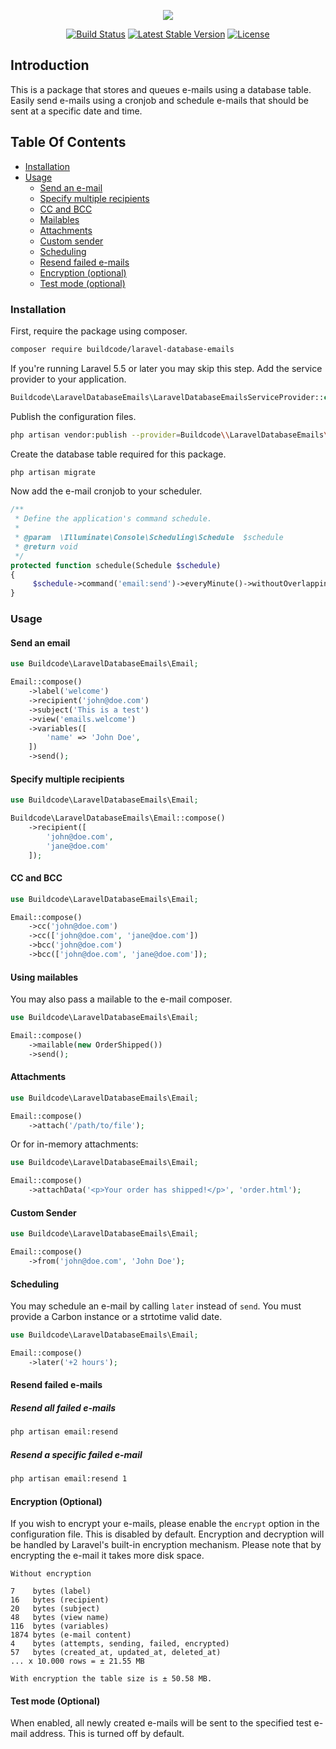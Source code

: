 <p align="center">
  <img src="/logo.png">
</p>
<p align="center">
<a href="https://travis-ci.org/stackkit/laravel-database-emails"><img src="https://travis-ci.org/stackkit/laravel-database-emails.svg?branch=master" alt="Build Status"></a>
<a href="https://packagist.org/packages/buildcode/laravel-database-emails"><img src="https://poser.pugx.org/buildcode/laravel-database-emails/v/stable.svg" alt="Latest Stable Version"></a>
<a href="https://packagist.org/packages/buildcode/laravel-database-emails"><img src="https://poser.pugx.org/buildcode/laravel-database-emails/license.svg" alt="License"></a>
</p>

## Introduction

This is a package that stores and queues e-mails using a database table. Easily send e-mails using a cronjob and schedule e-mails that should be sent at a specific date and time.

## Table Of Contents

- [Installation](#installation)
- [Usage](#usage)
  - [Send an e-mail](#send-an-email)
  - [Specify multiple recipients](#specify-multiple-recipients)
  - [CC and BCC](#cc-and-bcc)
  - [Mailables](#using-mailables)
  - [Attachments](#attachments)
  - [Custom sender](#custom-sender)
  - [Scheduling](#scheduling)
  - [Resend failed e-mails](#resend-failed-e-mails)
  - [Encryption (optional)](#encryption-optional)
  - [Test mode (optional)](#test-mode-optional)

### Installation

First, require the package using composer.

```bash
composer require buildcode/laravel-database-emails
```

If you're running Laravel 5.5 or later you may skip this step. Add the service provider to your application.

```php
Buildcode\LaravelDatabaseEmails\LaravelDatabaseEmailsServiceProvider::class,
```

Publish the configuration files.

```bash
php artisan vendor:publish --provider=Buildcode\\LaravelDatabaseEmails\\LaravelDatabaseEmailsServiceProvider
```

Create the database table required for this package.

```bash
php artisan migrate
```

Now add the e-mail cronjob to your scheduler.

```php
/**
 * Define the application's command schedule.
 *
 * @param  \Illuminate\Console\Scheduling\Schedule  $schedule
 * @return void
 */
protected function schedule(Schedule $schedule)
{
     $schedule->command('email:send')->everyMinute()->withoutOverlapping(5);
}
```

### Usage

#### Send an email

```php
use Buildcode\LaravelDatabaseEmails\Email;

Email::compose()
    ->label('welcome')
    ->recipient('john@doe.com')
    ->subject('This is a test')
    ->view('emails.welcome')
    ->variables([
        'name' => 'John Doe',
    ])
    ->send();
```

#### Specify multiple recipients

```php
use Buildcode\LaravelDatabaseEmails\Email;

Buildcode\LaravelDatabaseEmails\Email::compose()
    ->recipient([
        'john@doe.com',
        'jane@doe.com'
    ]);
```

#### CC and BCC

```php
use Buildcode\LaravelDatabaseEmails\Email;

Email::compose()
    ->cc('john@doe.com')
    ->cc(['john@doe.com', 'jane@doe.com'])
    ->bcc('john@doe.com')
    ->bcc(['john@doe.com', 'jane@doe.com']);
```

#### Using mailables

You may also pass a mailable to the e-mail composer.

```php
use Buildcode\LaravelDatabaseEmails\Email;

Email::compose()
    ->mailable(new OrderShipped())
    ->send();
```

#### Attachments

```php
use Buildcode\LaravelDatabaseEmails\Email;

Email::compose()
    ->attach('/path/to/file');
```

Or for in-memory attachments:

```php
use Buildcode\LaravelDatabaseEmails\Email;

Email::compose()
    ->attachData('<p>Your order has shipped!</p>', 'order.html');
```

#### Custom Sender

```php
use Buildcode\LaravelDatabaseEmails\Email;

Email::compose()
    ->from('john@doe.com', 'John Doe');
```

#### Scheduling

You may schedule an e-mail by calling `later` instead of `send`. You must provide a Carbon instance or a strtotime valid date.

```php
use Buildcode\LaravelDatabaseEmails\Email;

Email::compose()
    ->later('+2 hours');
```

#### Resend failed e-mails

##### Resend all failed e-mails

```bash
php artisan email:resend
```

##### Resend a specific failed e-mail

```bash
php artisan email:resend 1
```

#### Encryption (Optional)

If you wish to encrypt your e-mails, please enable the `encrypt` option in the configuration file. This is disabled by default. Encryption and decryption will be handled by Laravel's built-in encryption mechanism. Please note that by encrypting the e-mail it takes more disk space.

```text
Without encryption

7    bytes (label)
16   bytes (recipient)
20   bytes (subject)
48   bytes (view name)
116  bytes (variables)
1874 bytes (e-mail content)
4    bytes (attempts, sending, failed, encrypted)
57   bytes (created_at, updated_at, deleted_at)
... x 10.000 rows = ± 21.55 MB

With encryption the table size is ± 50.58 MB.
```

#### Test mode (Optional)

When enabled, all newly created e-mails will be sent to the specified test e-mail address. This is turned off by default.